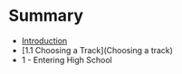 # Summary

* [Introduction](README.md)
* [1.1 Choosing a Track](Choosing a track)
* 1 - Entering High School

